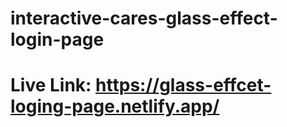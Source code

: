 # interactive-cares-glass-effect-login-page

# Live Link: https://glass-effcet-loging-page.netlify.app/
